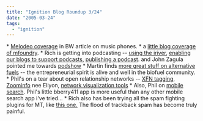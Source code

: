 ```yaml
---
title: "Ignition Blog Roundup 3/24"
date: "2005-03-24"
tags: 
  - "ignition"
---
```


\* [Melodeo coverage](http://www.geekfishing.net//2005/03/23/whos_turning_your_phone_into_an_ipod.html) in BW article on music phones. \* a [little blog coverage of mfoundry](http://www.bitsplitter.net/blog/?p=461). \* Rich is getting into podcasting -- [using the iriver](http://www.geekfishing.net/media/podcast/2005/03/16/iriver_ifp799_recording.html), [enabling our blogs to support podcasts](http://www.geekfishing.net/media/podcast/2005/03/16/all_geekfishing_blogs_are_podcast_enabled.html), [publishing a podcast](http://www.geekfishing.net/media/podcast/2005/03/16/publishing_a_podcast.html). and John Zagula pointed me towards [podshow](http://www.podshow.com/) \* Martin finds [more great stuff on alternative fuels](http://www.martinandalex.com/blog/archives/2005/03/biodiesel_shows.html) -- the entrepreneurial spirit is alive and well in the biofuel community. \* Phil's on a tear about open relationship networks -- [XFN tagging](http://www.thebogles.com/blog/2005/03/alans-blog-open-alternative-to.html), [Zoominfo](http://www.thebogles.com/blog/2005/03/vertical-beat-eliyon-becomes_21.html) nee Eliyon, [network visualization tools](http://www.thebogles.com/blog/2005/03/interactive-network-visualization.html) \* Also, Phil on [mobile search](http://www.thebogles.com/blog/2005/03/growing-trend-towards-mobile-search.html). Phil's little bberry411 app is more useful than any other mobile search app i've tried... \* Rich also has been trying all the spam fighting plugins for MT, like [this one.](http://www.tongfamily.com/guide/blogs/2005/03/13/mtbannumericentities.html) The flood of trackback spam has become truly painful.
